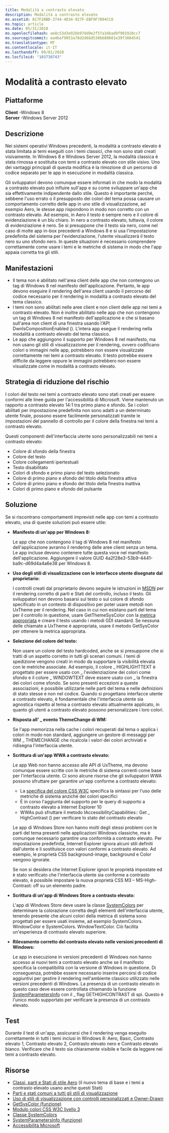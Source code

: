 ```yaml
---
title: Modalità a contrasto elevato
description: Modalità a contrasto elevato
ms.assetid: 817F2BBD-3744-4D34-927F-EBF9F7894CC0
ms.topic: article
ms.date: 05/31/2018
ms.openlocfilehash: ae8c53d3e92bb97dd9e2f5fa34bad9f901920cc7
ms.sourcegitcommit: ea4baf9953a78d2d6bd530b680601e39f3884541
ms.translationtype: MT
ms.contentlocale: it-IT
ms.lasthandoff: 09/01/2020
ms.locfileid: "103730743"
---
```

# <a name="high-contrast-mode"></a>Modalità a contrasto elevato

## <a name="platforms"></a>Piattaforme

 **Client** -Windows 8  
**Server** -Windows Server 2012  



## <a name="description"></a>Descrizione

Nei sistemi operativi Windows precedenti, la modalità a contrasto elevato è stata limitata ai temi eseguiti con i temi classici, che non sono stati creati visivamente. In Windows 8 e Windows Server 2012, la modalità classica è stata rimossa e sostituita con temi a contrasto elevato con stile visivo. Uno dei vantaggi principali di questa modifica è la rimozione di un percorso di codice separato per le app in esecuzione in modalità classica.

Gli sviluppatori devono comunque essere informati in che modo la modalità a contrasto elevato può influire sull'app e su come sviluppare un'app che sia effettivamente indipendente dallo stile. Questo è importante perché, sebbene l'uso errato o il presupposto dei colori del tema possa causare un comportamento corretto delle app in uno stile di visualizzazione, ad esempio Aero, le stesse app rispondono in modo non corretto con un contrasto elevato. Ad esempio, in Aero il testo è sempre nero e il colore di evidenziazione è un blu chiaro. In nero a contrasto elevato, tuttavia, il colore di evidenziazione è nero. Se si presuppone che il testo sia nero, come nel caso di molte app in-box precedenti a Windows 8 e si usa l'impostazione predefinita del sistema per l'evidenziazione, l'utente visualizzerà il testo nero su uno sfondo nero. In queste situazioni è necessario comprendere correttamente come usare i temi e le metriche di sistema in modo che l'app appaia corretta tra gli stili.

## <a name="manifestations"></a>Manifestazioni

-   Il tema non è abilitato nell'area client delle app che non contengono un tag di Windows 8 <supportedOS> nel manifesto dell'applicazione. Pertanto, le app devono eseguire il rendering dell'area client usando il percorso del codice necessario per il rendering in modalità a contrasto elevato del tema classico.
-   I temi non sono abilitati nelle aree client e non client delle app nei temi a contrasto elevato. Non è inoltre abilitato nelle app che non contengono un tag di Windows 8 <supportedOS> nel manifesto dell'applicazione e che si basano sull'area non client di una finestra usando l'API DwnIsCompositionEnabled (). L'intera app esegue il rendering nella modalità a contrasto elevato del tema classico.
-   Le app che aggiungono il supporto per Windows 8 nel manifesto, ma non usano gli stili di visualizzazione per il rendering, ovvero codificano colori o immagini nelle app, potrebbero non essere visualizzate correttamente nei temi a contrasto elevato. Il testo potrebbe essere difficile da leggere oppure le immagini potrebbero non essere visualizzate come in modalità a contrasto elevato.

## <a name="mitigation"></a>Strategia di riduzione del rischio

I colori del testo nei temi a contrasto elevato sono stati creati per essere conformi alle linee guida per l'accessibilità di Microsoft. Viene mantenuto un rapporto a contrasto elevato 14:1 tra primo piano e sfondo. Se i colori abilitati per impostazione predefinita non sono adatti a un determinato utente finale, possono essere facilmente personalizzati tramite le impostazioni del pannello di controllo per il colore della finestra nei temi a contrasto elevato.

Questi componenti dell'interfaccia utente sono personalizzabili nei temi a contrasto elevato:

-   Colore di sfondo della finestra
-   Colore del testo
-   Colore collegamenti ipertestuali
-   Testo disabilitato
-   Colori di sfondo e primo piano del testo selezionato
-   Colore di primo piano e sfondo del titolo della finestra attiva
-   Colore di primo piano e sfondo del titolo della finestra inattiva
-   Colori di primo piano e sfondo del pulsante

## <a name="solution"></a>Soluzione

Se si riscontrano comportamenti imprevisti nelle app con temi a contrasto elevato, una di queste soluzioni può essere utile:

-   **Manifesto di un'app per Windows 8:**

    Le app che non contengono il <supportedOS> tag di Windows 8 nel manifesto dell'applicazione avranno il rendering delle aree client senza un tema. Le app incluse devono contenere tutte questa voce nel manifesto dell'applicazione. Aggiungere il valore GUID 4a2f28e3-53b9-4441-ba9c-d69d4a4a6e38 per Windows 8.

-   **Uso degli stili di visualizzazione con le interfacce utente disegnate dal proprietario:**

    I controlli creati dal proprietario devono seguire le istruzioni in [MSDN](/windows/desktop/Controls/using-visual-styles) per il rendering corretto di parti e Stati del controllo, incluso il testo. Gli sviluppatori non devono basarsi sul testo o sul colore di sfondo specificato in un contesto di dispositivo per poter usare metodi non UxTheme per il rendering. Nel caso in cui non esistano parti del tema per il controllo in questione, usare GetThemeSysColor con la [metrica appropriata](/windows/desktop/api/winuser/nf-winuser-getsyscolor) e creare il testo usando i metodi GDI standard. Se nessuna delle chiamate a UxTheme è appropriata, usare il metodo GetSysColor per ottenere la metrica appropriata.

-   **Selezione del colore del testo:**

    Non usare un colore del testo hardcoded, anche se si presuppone che si tratti di un aspetto corretto in tutti gli scenari comuni. I temi di spedizione vengono creati in modo da supportare la visibilità elevata con le metriche associate. Ad esempio, il colore \_ HIGHLIGHTTEXT è progettato per essere usato con \_ l'evidenziazione dei colori come sfondo e il colore \_ WINDOWTEXT deve essere usato con \_ la finestra dei colori come sfondo. Se sono presenti eccezioni a queste associazioni, è possibile utilizzarle nelle parti del tema e nelle definizioni di stato stesse e non nel codice. Quando si progettano interfacce utente a contrasto elevato, è fondamentale che l'interfaccia utente sia agnostica rispetto al tema a contrasto elevato attualmente applicato, in quanto gli utenti a contrasto elevato possono personalizzare i loro colori.

-   **Risposta all' \_ evento ThemeChange di WM:**

    Se l'app memorizza nella cache i colori recuperati dal tema o applica i colori in modo non standard, aggiungere un gestore di messaggi per WM \_ THEMECHANGE che ricalcola i valori dei colori archiviati e ridisegna l'interfaccia utente.

-   **Scrittura di un'app WWA a contrasto elevato:**

    Le app Web non hanno accesso alle API di UxTheme, ma devono comunque essere scritte con le metriche di sistema correnti come base per l'interfaccia utente. Ci sono alcune risorse che gli sviluppatori WWA possono sfruttare per garantire un'app conforme a contrasto elevato:

    -   La [specifica del colore CSS W3C](https://www.w3.org/TR/css3-color/) specifica la sintassi per l'uso delle metriche di sistema anziché dei colori specifici
    -   È in corso l'aggiunta del supporto per le query di supporto a contrasto elevato a Internet Explorer 10
    -   WWAs può sfruttare il metodo IAccessibilityCapabilities:: Get \_ HighContrast () per verificare lo stato del contrasto elevato

    Le app di Windows Store non hanno molti degli stessi problemi con le parti del tema presenti nelle applicazioni Windows classiche, ma è comunque necessario garantire una conformità a contrasto elevato. Per impostazione predefinita, Internet Explorer ignora alcuni stili definiti dall'utente e li sostituisce con valori conformi a contrasto elevato. Ad esempio, le proprietà CSS background-image, background e Color vengono ignorate.

    Se non si desidera che Internet Explorer ignori le proprietà impostate ed è stato verificato che l'interfaccia utente sia conforme a contrasto elevato, è possibile impostare la nuova proprietà CSS M3 – MS-High-Contrast: off su un elemento padre.

-   **Scrittura di un'app di Windows Store a contrasto elevato:**

    L'app di Windows Store deve usare la classe [SystemColors](/dotnet/api/system.windows.systemcolors) per determinare la colorazione corretta degli elementi dell'interfaccia utente, tenendo presente che alcuni colori della metrica di sistema sono progettati per essere usati insieme, ad esempio SystemColors. WindowColor e SystemColors. WindowTextColor. Ciò facilita un'esperienza di contrasto elevato superiore.

-   **Rilevamento corretto del contrasto elevato nelle versioni precedenti di Windows:**

    Le app in esecuzione in versioni precedenti di Windows non hanno accesso ai nuovi temi a contrasto elevato anche se il manifesto specifica la compatibilità con la versione di Windows in questione. Di conseguenza, potrebbe essere necessario inserire percorsi di codice aggiuntivi per gestire il rendering nell'ambiente classico utilizzato nelle versioni precedenti di Windows. La presenza di un contrasto elevato in questo caso deve essere controllata chiamando la funzione [SystemParametersInfo](/windows/desktop/api/winuser/nf-winuser-systemparametersinfoa) con il \_ flag GETHIGHCONTRAST di spi. Questo è l'unico modo supportato per verificare la presenza di un contrasto elevato.

## <a name="tests"></a>Test

Durante il test di un'app, assicurarsi che il rendering venga eseguito correttamente in tutti i temi inclusi in Windows 8: Aero, Basic, Contrasto elevato 1, Contrasto elevato 2, Contrasto elevato nero e Contrasto elevato bianco. Verificare che il testo sia chiaramente visibile e facile da leggere nei temi a contrasto elevato.

## <a name="resources"></a>Risorse

-   [Classi, parti e Stati di stile Aero](../controls/aero-style-classes-parts-and-states.md) (il nuovo tema di base e i temi a contrasto elevato usano anche questi Stati)
-   [Parti e stati comuni a tutti gli stili di visualizzazione](../controls/parts-and-states.md)
-   [Uso di stili di visualizzazione con controlli personalizzati e Owner-Drawn](../controls/using-visual-styles.md)
-   [GetSysColor (funzione)](/windows/win32/api/winuser/nf-winuser-getsyscolor)
-   [Modulo colori CSS W3C livello 3](https://www.w3.org/TR/css3-color/)
-   [Classe SystemColors](/dotnet/api/system.windows.systemcolors?view=netcore-3.1)
-   [SystemParametersInfo (funzione)](/windows/win32/api/winuser/nf-winuser-systemparametersinfoa)
-   [Accessibilità Microsoft](https://www.microsoft.com/enable/)

 

 